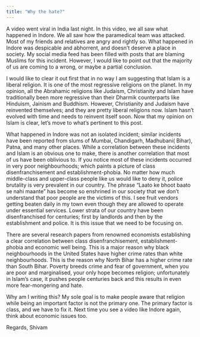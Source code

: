 ```yaml
---
title: "Why the hate?"
---
```


A video went viral in India last night. In this video, we all saw what happened in Indore. We all saw how the paramedical team was attacked. Most of my friends and relatives are angry and rightly so. What happened in Indore was despicable and abhorrent, and doesn’t deserve a place in society. My social media feed has been filled with posts that are blaming Muslims for this incident. However, I would like to point out that the majority of us are coming to a wrong, or maybe a partial conclusion.

I would like to clear it out first that in no way I am suggesting that Islam is a liberal religion. It is one of the most regressive religions on the planet. In my opinion, all the Abrahamic religions like Judaism, Christianity and Islam have traditionally been more regressive than their Dharmik counterparts like Hinduism, Jainism and Buddhism. However, Christianity and Judaism have reinvented themselves; and they are pretty liberal religions now. Islam hasn’t evolved with time and needs to reinvent itself soon.
Now that my opinion on Islam is clear, let’s move to what’s pertinent to this post.

What happened in Indore was not an isolated incident; similar incidents have been reported from slums of Mumbai, Chandigarh, Madhubani( Bihar), Patna, and many other places. While a correlation between these incidents and Islam is an obvious one to make, there is another correlation that most of us have been oblivious to. If you notice most of these incidents occurred in very poor neighbourhoods; which paints a picture of class disenfranchisement and establishment-phobia. No matter how much middle-class and upper-class people like us would like to deny it, police brutality is very prevalent in our country. The phrase “Laato ke bhoot baato se nahi maante” has become so enshrined in our society that we don’t understand that poor people are the victims of this. I see fruit vendors getting beaten daily in my town even though they are allowed to operate under essential services. Lower strata of our country have been disenfranchised for centuries; first by landlords and then by the establishment and police. It is this issue that we need to be focusing on.

There are several research papers from renowned economists establishing a clear correlation between class disenfranchisement, establishment-phobia and economic well being. This is a major reason why black neighbourhoods in the United States have higher crime rates than white neighbourhoods. This is the reason why North Bihar has a higher crime rate than South Bihar. Poverty breeds crime and fear of government, when you are poor and marginalised, your only hope becomes religion; unfortunately in Islam’s case, it pushes people centuries back and this results in even more fear-mongering and hate.

Why am I writing this? My sole goal is to make people aware that religion while being an important factor is not the primary one. The primary factor is class, and we have to fix it. Next time you see a video like Indore again, think about economic issues too.

Regards,
Shivam

